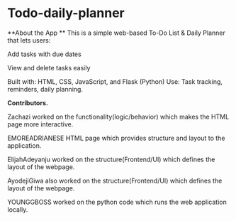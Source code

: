 # Todo-daily-planner


**About the App
**
This is a simple web-based To-Do List & Daily Planner that lets users:

Add tasks with due dates

View and delete tasks easily

Built with: HTML, CSS, JavaScript, and Flask (Python)
Use: Task tracking, reminders, daily planning.

**Contributors.**

Zachazi worked on the functionality(logic/behavior) which makes the HTML page more interactive.

EMOREADRIANESE HTML page which provides structure and layout to the application.

ElijahAdeyanju worked on the structure(Frontend/UI) which defines the layout of the webpage.

AyodejiGiwa also  worked on the structure(Frontend/UI) which defines the layout of the webpage.

YOUNGGBOSS worked on the python code which runs the web application locally.
